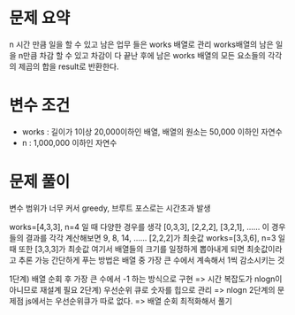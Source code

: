 # 문제 요약
n 시간 만큼 일을 할 수 있고 남은 업무 들은 works 배열로 관리
works배열의 남은 일을 n만큼 차감 할 수 있고
차감이 다 끝난 후에 남은 works 배열의 모든 요소들의 각각의 제곱의 합을 result로 반환한다.

# 변수 조건
- works : 길이가 1이상 20,000이하인 배열, 배열의 원소는 50,000 이하인 자연수
- n : 1,000,000 이하인 자연수

# 문제 풀이
변수 범위가 너무 커서 greedy, 브루트 포스로는 시간초과 발생

works=[4,3,3], n=4 일 때 
다양한 경우를 생각 [0,3,3], [2,2,2], [3,2,1], ......
이 경우 들의 결과를 각각 계산해보면 9, 8, 14, ......
[2,2,2]가 최솟값
works=[3,3,6], n=3 일 때 또한 [3,3,3]가 최솟값
여기서 배열들의 크기를 일정하게 뽑아내게 되면 최솟값이라고 추론 가능
간단하게 푸는 방법은 배열 중 가장 큰 수에서 계속해서 1씩 감소시키는 것

1단계) 배열 순회 후 가장 큰 수에서 -1 하는 방식으로 구현 => 시간 복잡도가 nlogn이 아니므로 재설계 필요
2단계) 우선순위 큐로 숫자를 힙으로 관리 => nlogn 
2단계의 문제점 js에서는 우선순위큐가 따로 없다. => 배열 순회 최적화해서 풀기
